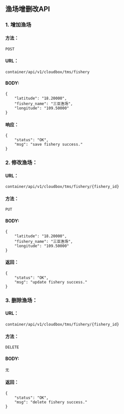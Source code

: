 ## 渔场增删改API

### 1. 增加渔场

#### 方法：
 
`POST`

#### URL：

`container/api/v1/cloudbox/tms/fishery`

#### BODY:

```
{
    "latitude": "18.20000",
    "fishery_name": "三亚渔场",
    "longitude": "109.50000"
}

```


#### 响应：

```
{
    "status": "OK",
    "msg": "save fishery success."
}

```


### 2. 修改渔场：

#### URL：

`container/api/v1/cloudbox/tms/fishery/{fishery_id}`

#### 方法： 

`PUT`

#### BODY:

```
{
    "latitude": "18.20000",
    "fishery_name": "三亚渔场",
    "longitude": "109.50000"
}

```
 
#### 返回：

```
{
    "status": "OK",
    "msg": "update fishery success."
}
```


### 3. 删除渔场：

#### URL：

`container/api/v1/cloudbox/tms/fishery/{fishery_id}`

#### 方法： 

`DELETE`

#### BODY:

```
无

```
 
#### 返回：

```
{
    "status": "OK",
    "msg": "delete fishery success."
}
```